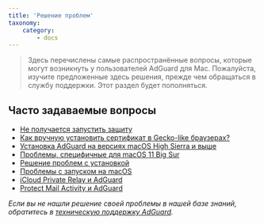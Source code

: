 ```yaml
---
title: 'Решение проблем'
taxonomy:
    category:
        - docs
---
```


>Здесь перечислены самые распространённые вопросы, которые могут возникнуть у пользователей AdGuard для Mac. Пожалуйста, изучите предложенные здесь решения, прежде чем обращаться в службу поддержки. 
>Этот раздел будет пополняться.

 ## Часто задаваемые вопросы
 * [Не получается запустить защиту](https://kb.adguard.com/ru/macos/solving-problems/protection-cannot-be-enabled)
 * [Как вручную установить сертификат в Gecko-like браузерах?](https://kb.adguard.com/ru/macos/solving-problems/install-cert)
 * [Установка AdGuard на версиях macOS High Sierra и выше](https://kb.adguard.com/ru/macos/solving-problems/high-sierra-compatibility)
 * [Проблемы, специфичные для macOS 11 Big Sur](https://kb.adguard.com/ru/macos/solving-problems/big-sur-issues)
 * [Решение проблем с установкой](https://kb.adguard.com/ru/macos/solving-problems/installation-issues)
 * [Проблемы с запуском на macOS](https://kb.adguard.com/ru/macos/solving-problems/launch-issues)
 * [iCloud Private Relay и AdGuard](https://kb.adguard.com/ru/macos/solving-problems/icloud-private-relay)
 * [Protect Mail Activity и AdGuard](https://kb.adguard.com/ru/macos/solving-problems/protect-mail-activity)

 

*Если вы не нашли решение своей проблемы в нашей базе знаний, обратитесь в [техническую поддержку AdGuard](https://kb.adguard.com/ru/technical-support).*
